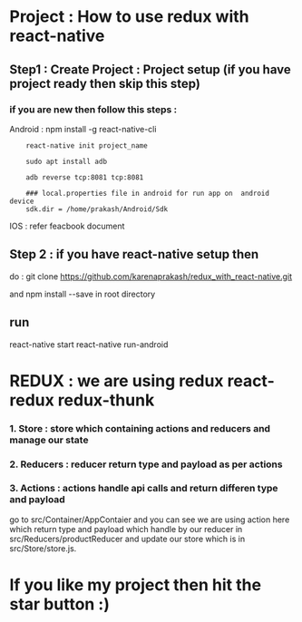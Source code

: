 
# Project : How to use redux with react-native 


## Step1 : Create Project : Project setup (if you have project ready then skip this step)

### if you are new then follow this steps : 

Android : 
        npm install -g react-native-cli

        react-native init project_name

        sudo apt install adb

        adb reverse tcp:8081 tcp:8081

        ### local.properties file in android for run app on  android device 
        sdk.dir = /home/prakash/Android/Sdk

IOS : refer feacbook document 

## Step 2 : if you have react-native setup then 

do : git clone https://github.com/karenaprakash/redux_with_react-native.git

and npm install --save in root directory

## run
react-native start
react-native run-android

# REDUX : we are using  redux react-redux redux-thunk 

###    1. Store : store which containing actions and reducers and manage our state 
 
###    2. Reducers :  reducer return type and payload as per actions

###    3. Actions : actions handle api calls and return differen type and payload 

go to src/Container/AppContaier and you can see we are using action here which return type and payload which handle by our reducer in src/Reducers/productReducer and update our store which is in src/Store/store.js.


# If you like my project then hit the star button :) 
